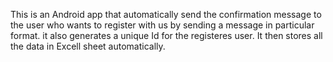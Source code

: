 This is an Android app that automatically send the confirmation message to the user who wants to register with us by sending a message in particular format. it also generates a unique Id for the registeres user.
It then stores all the data in Excell sheet automatically.
